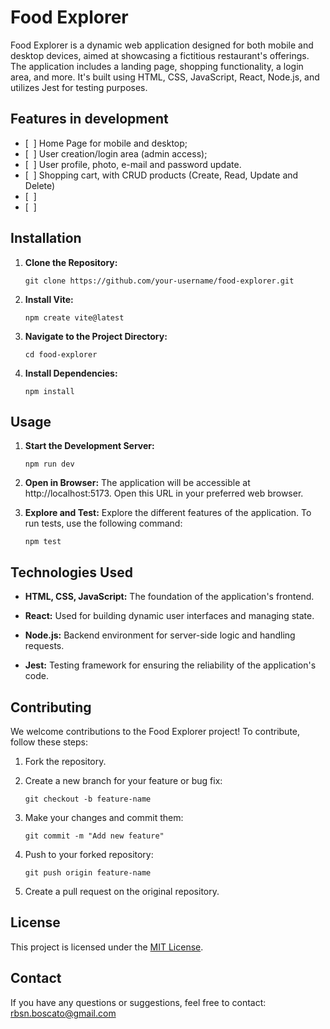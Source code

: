 # Food Explorer

Food Explorer is a dynamic web application designed for both mobile and desktop devices, aimed at showcasing a fictitious restaurant's offerings. The application includes a landing page, shopping functionality, a login area, and more. It's built using HTML, CSS, JavaScript, React, Node.js, and utilizes Jest for testing purposes.

## Features in development 

   - [  ] Home Page for mobile and desktop;
   - [  ] User creation/login area (admin access);
   - [  ] User profile, photo, e-mail and password update.
   - [  ] Shopping cart, with CRUD products (Create, Read, Update and Delete)
   - [  ] 
   - [  ]

## Installation

1. **Clone the Repository:**
   ```
   git clone https://github.com/your-username/food-explorer.git
   ```

2. **Install Vite:**
   ```
   npm create vite@latest 

3. **Navigate to the Project Directory:**
   ```
   cd food-explorer
   ```
4. **Install Dependencies:**
   ```
   npm install
   ```

## Usage

1. **Start the Development Server:**
   ```
   npm run dev
   ```

2. **Open in Browser:**
   The application will be accessible at http://localhost:5173. Open this URL in your preferred web browser.

3. **Explore and Test:**
   Explore the different features of the application. To run tests, use the following command:
   ```
   npm test
   ```

## Technologies Used

- **HTML, CSS, JavaScript:** The foundation of the application's frontend.

- **React:** Used for building dynamic user interfaces and managing state.

- **Node.js:** Backend environment for server-side logic and handling requests.

- **Jest:** Testing framework for ensuring the reliability of the application's code.

## Contributing

We welcome contributions to the Food Explorer project! To contribute, follow these steps:

1. Fork the repository.

2. Create a new branch for your feature or bug fix:
   ```
   git checkout -b feature-name
   ```

3. Make your changes and commit them:
   ```
   git commit -m "Add new feature" 
   ```

4. Push to your forked repository:
   ```
   git push origin feature-name
   ```

5. Create a pull request on the original repository.

## License

This project is licensed under the [MIT License](LICENSE).

## Contact

If you have any questions or suggestions, feel free to contact: rbsn.boscato@gmail.com
